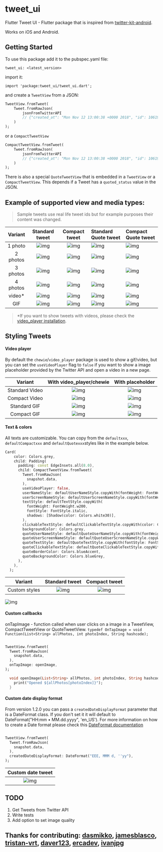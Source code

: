 # tweet_ui

Flutter Tweet UI - Flutter package that is inspired from [twitter-kit-android](https://github.com/twitter-archive/twitter-kit-android). 

Works on iOS and Android.

## Getting Started

To use this package add it to the pubspec.yaml file:

`tweet_ui: <latest_version>`

import it:
 
`import 'package:tweet_ui/tweet_ui.dart';`

and create a `TweetView` from a JSON:

```dart
TweetView.fromTweet(
    Tweet.fromRawJson(
        jsonFromTwitterAPI
        // {"created_at": "Mon Nov 12 13:00:38 +0000 2018", "id": 1061967001177018368, ...
    )
);
```

or a `CompactTweetView`

```dart
CompactTweetView.fromTweet(
    Tweet.fromRawJson(
        jsonFromTwitterAPI
        // {"created_at": "Mon Nov 12 13:00:38 +0000 2018", "id": 1061967001177018368, ...
    )
);
```

There is also a special `QuoteTweetView` that is embedded in a `TweetView` or a `CompactTweetView`. This depends if a Tweet has a `quoted_status` value in the JSON.

## Example of supported view and media types:

> Sample tweets use real life tweet ids but for example purposes their content was changed.

| Variant  |                                            Standard tweet                                             |                                            Compact tweet                                             | Standard Quote tweet                                                                                        | Compact Quote tweet                                                                                        |
|:--------:|:-----------------------------------------------------------------------------------------------------:|:----------------------------------------------------------------------------------------------------:|:------------------------------------------------------------------------------------------------------------|:-----------------------------------------------------------------------------------------------------------|
| 1 photo  | ![img](https://raw.githubusercontent.com/schibsted/tweet_ui/master/screenshots/standard_1_photo.png)  | ![img](https://raw.githubusercontent.com/schibsted/tweet_ui/master/screenshots/compact_1_photo.png)  | ![img](https://raw.githubusercontent.com/schibsted/tweet_ui/master/screenshots/standard_quote_1_photo.png)  | ![img](https://raw.githubusercontent.com/schibsted/tweet_ui/master/screenshots/compact_quote_1_photo.png)  |
| 2 photos | ![img](https://raw.githubusercontent.com/schibsted/tweet_ui/master/screenshots/standard_2_photos.png) | ![img](https://raw.githubusercontent.com/schibsted/tweet_ui/master/screenshots/compact_2_photos.png) | ![img](https://raw.githubusercontent.com/schibsted/tweet_ui/master/screenshots/standard_quote_2_photos.png) | ![img](https://raw.githubusercontent.com/schibsted/tweet_ui/master/screenshots/compact_quote_2_photos.png) |
| 3 photos | ![img](https://raw.githubusercontent.com/schibsted/tweet_ui/master/screenshots/standard_3_photos.png) | ![img](https://raw.githubusercontent.com/schibsted/tweet_ui/master/screenshots/compact_3_photos.png) | ![img](https://raw.githubusercontent.com/schibsted/tweet_ui/master/screenshots/standard_quote_3_photos.png) | ![img](https://raw.githubusercontent.com/schibsted/tweet_ui/master/screenshots/compact_quote_3_photos.png) |
| 4 photos | ![img](https://raw.githubusercontent.com/schibsted/tweet_ui/master/screenshots/standard_4_photos.png) | ![img](https://raw.githubusercontent.com/schibsted/tweet_ui/master/screenshots/compact_4_photos.png) | ![img](https://raw.githubusercontent.com/schibsted/tweet_ui/master/screenshots/standard_quote_4_photos.png) | ![img](https://raw.githubusercontent.com/schibsted/tweet_ui/master/screenshots/compact_quote_4_photos.png) |
|  video*  |  ![img](https://raw.githubusercontent.com/schibsted/tweet_ui/master/screenshots/standard_video.png)   |  ![img](https://raw.githubusercontent.com/schibsted/tweet_ui/master/screenshots/compact_video.png)   | ![img](https://raw.githubusercontent.com/schibsted/tweet_ui/master/screenshots/standard_quote_video.png)    | ![img](https://raw.githubusercontent.com/schibsted/tweet_ui/master/screenshots/compact_quote_video.png)    |
|   GIF    |   ![img](https://raw.githubusercontent.com/schibsted/tweet_ui/master/screenshots/standard_gif.png)    |   ![img](https://raw.githubusercontent.com/schibsted/tweet_ui/master/screenshots/compact_gif.png)    | ![img](https://raw.githubusercontent.com/schibsted/tweet_ui/master/screenshots/standard_quote_gif.png)      | ![img](https://raw.githubusercontent.com/schibsted/tweet_ui/master/screenshots/compact_quote_gif.png)      |

> *If you want to show tweets with videos, please check the [video_player installation](https://pub.dev/packages/video_player#installation).

## Styling Tweets

#### Video player 
By default the `chewie`/`video_player` package is used to show a gif/video, but you can set the `useVideoPlayer` flag to `false` if you want to show a image placeholder provided by the Twitter API and open a video in a new page.

|    Variant     |                                      With video_player/chewie                                      |                                                With placeholder                                                |
|:--------------:|:--------------------------------------------------------------------------------------------------:|:--------------------------------------------------------------------------------------------------------------:|
| Standard Video | ![img](https://raw.githubusercontent.com/schibsted/tweet_ui/master/screenshots/standard_video.png) | ![img](https://raw.githubusercontent.com/schibsted/tweet_ui/master/screenshots/standard_video_placeholder.png) |
| Compact Video  | ![img](https://raw.githubusercontent.com/schibsted/tweet_ui/master/screenshots/compact_video.png)  | ![img](https://raw.githubusercontent.com/schibsted/tweet_ui/master/screenshots/compact_video_placeholder.png)  |
|  Standard GIF  |  ![img](https://raw.githubusercontent.com/schibsted/tweet_ui/master/screenshots/standard_gif.png)  |  ![img](https://raw.githubusercontent.com/schibsted/tweet_ui/master/screenshots/standard_gif_placeholder.png)  |
|  Compact GIF   |  ![img](https://raw.githubusercontent.com/schibsted/tweet_ui/master/screenshots/compact_gif.png)   |  ![img](https://raw.githubusercontent.com/schibsted/tweet_ui/master/screenshots/compact_gif_placeholder.png)   |


#### Text & colors 
All texts are customizable. You can copy from the `defaultxxx`, `defaultCompactxxx` and `defaultQuotexxx`styles like in the example below.

```dart
Card(
    color: Colors.grey,
    child: Padding(
      padding: const EdgeInsets.all(8.0),
      child: CompactTweetView.fromTweet(
        Tweet.fromRawJson(
          snapshot.data,
        ),
        useVideoPlayer: false,
        userNameStyle: defaultUserNameStyle.copyWith(fontWeight: FontWeight.w200),
        userScreenNameStyle: defaultUserScreenNameStyle.copyWith(fontWeight: FontWeight.w600),
        textStyle: defaultTextStyle.copyWith(
          fontWeight: FontWeight.w200,
          fontStyle: FontStyle.italic,
          shadows: [Shadow(color: Colors.white30)],
        ),
        clickableTextStyle: defaultClickableTextStyle.copyWith(color: Colors.white),
        backgroundColor: Colors.grey,
        quoteUserNameStyle: defaultQuoteUserNameStyle.copyWith(fontWeight: FontWeight.w800),
        quoteUserScreenNameStyle: defaultQuoteUserScreenNameStyle.copyWith(fontWeight: FontWeight.w100),
        quoteTextStyle: defaultQuoteTextStyle.copyWith(fontStyle: FontStyle.italic),
        quoteClickableTextStyle: defaultQuoteClickableTextStyle.copyWith(color: Colors.cyanAccent),
        quoteBorderColor: Colors.blueAccent,
        quoteBackgroundColor: Colors.blueGrey,
      ),
    ),
  );
```

|    Variant    | Standard tweet                                                               | Compact tweet                                                               |
|:-------------:|:-----------------------------------------------------------------------------:|:----------------------------------------------------------------------------:|
| Custom styles | ![img](https://raw.githubusercontent.com/schibsted/tweet_ui/master/screenshots/standard_quote_custom.png) | ![img](https://raw.githubusercontent.com/schibsted/tweet_ui/master/screenshots/compact_quote_custom.png) |


![img](https://raw.githubusercontent.com/schibsted/tweet_ui/master/screenshots/diagram.jpg)

#### Custom callbacks

onTapImage - function called when user clicks on a image in a TweetView, CompactTweetView or QuoteTweetView.
`typedef OnTapImage = void Function(List<String> allPhotos, int photoIndex, String hashcode);`

```dart

TweetView.fromTweet(
  Tweet.fromRawJson(
    snapshot.data,
  ),
  onTapImage: openImage,
);

  void openImage(List<String> allPhotos, int photoIndex, String hashcode) {
    print("Opened ${allPhotos[photoIndex]}");
  }
```
  
  
#### Custom date display format

From version 1.2.0 you can pass a `createdDateDisplayFormat` parameter that is a DateFormat class. If you don't set it it will default to DateFormat("HH:mm • MM.dd.yyyy", 'en_US'). 
For more information on how to create a Date format please check this [DateFormat documentation](https://pub.dev/documentation/intl/latest/intl/DateFormat-class.html)

```dart

TweetView.fromTweet(
  Tweet.fromRawJson(
    snapshot.data,
  ),
  createdDateDisplayFormat: DateFormat("EEE, MMM d, ''yy"),
);
```

| Custom date tweet                                                               |
|:-----------------------------------------------------------------------------:|
| ![img](https://raw.githubusercontent.com/schibsted/tweet_ui/master/screenshots/custom_date_example.jpg) |

## TODO

1. Get Tweets from Twitter API
2. Write tests
3. Add option to set image quality

## Thanks for contributing: [dasmikko](https://github.com/dasmikko), [jamesblasco](https://github.com/jamesblasco), [tristan-vrt](https://github.com/tristan-vrt), [daver123](https://github.com/daver123), [ercadev](https://github.com/ercadev), [ivanjpg](https://github.com/ivanjpg)